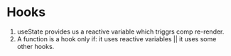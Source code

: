 # Hooks

1. useState provides us a reactive variable which triggrs comp re-render.
2. A function is a hook only if: it uses reactive variables || it uses some other hooks.
